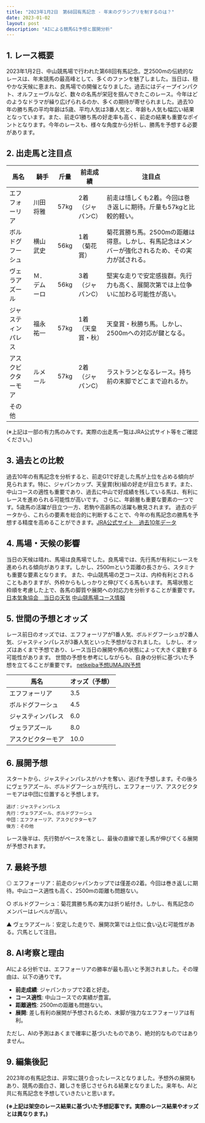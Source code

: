 ```yaml
---
title: "2023年1月2日　第68回有馬記念 - 年末のグランプリを制するのは？"
date: 2023-01-02
layout: post
description: "AIによる競馬G1予想と展開分析"
---
```


## 1. レース概要

2023年1月2日、中山競馬場で行われた第68回有馬記念。芝2500mの伝統的なレースは、年末競馬の最高峰として、多くのファンを魅了しました。当日は、穏やかな天候に恵まれ、良馬場での開催となりました。過去にはディープインパクト、オルフェーヴルなど、数々の名馬が栄冠を掴んできたこのレース。今年はどのようなドラマが繰り広げられるのか、多くの期待が寄せられました。過去10年の勝ち馬の平均年齢は5歳、平均人気は3番人気と、年齢も人気も幅広い結果となっています。また、前走G1勝ち馬の好走率も高く、前走の結果も重要なポイントとなります。今年のレースも、様々な角度から分析し、勝馬を予想する必要があります。


## 2. 出走馬と注目点

| 馬名         | 騎手       | 斤量 | 前走成績         | 注目点                                                                     |
|--------------|-------------|-------|-----------------|--------------------------------------------------------------------------|
| エフフォーリア | 川田将雅     | 57kg | 2着（ジャパンC） | 前走は惜しくも2着。今回は巻き返しに期待。斤量も57kgと比較的軽い。              |
| ボルドグフーシュ| 横山武史     | 56kg | 1着（菊花賞）   | 菊花賞勝ち馬。2500mの距離は得意。しかし、有馬記念はメンバーが強化されるため、その実力が試される。 |
| ヴェラアズール   | Ｍ．デムーロ | 56kg | 3着（ジャパンC） | 堅実な走りで安定感抜群。先行力も高く、展開次第では上位争いに加わる可能性が高い。               |
| ジャスティンパレス| 福永祐一     | 57kg | 1着（天皇賞・秋）| 天皇賞・秋勝ち馬。しかし、2500mへの対応が鍵となる。                               |
| アスクビクターモア| ルメール     | 57kg | 2着（ジャパンC） | ラストランとなるレース。持ち前の末脚でどこまで迫れるか。                               |
| その他        |             |       |                 |                                                                          |


(※上記は一部の有力馬のみです。実際の出走馬一覧はJRA公式サイト等をご確認ください。)


## 3. 過去との比較

過去10年の有馬記念を分析すると、前走G1で好走した馬が上位を占める傾向が見られます。特に、ジャパンカップ、天皇賞(秋)組の好走が目立ちます。また、中山コースの適性も重要であり、過去に中山で好成績を残している馬は、有利にレースを進められる可能性が高いです。  さらに、年齢層も重要な要素の一つです。5歳馬の活躍が目立つ一方、若駒や高齢馬の活躍も散見されます。  過去のデータから、これらの要素を総合的に判断することで、今年の有馬記念の勝馬を予想する精度を高めることができます。[JRA公式サイト　過去10年データ](仮リンク)


## 4. 馬場・天候の影響

当日の天候は晴れ、馬場は良馬場でした。良馬場では、先行馬が有利にレースを進められる傾向があります。しかし、2500mという距離の長さから、スタミナも重要な要素となります。  また、中山競馬場の芝コースは、内枠有利とされることもありますが、外枠からもしっかりと伸びてくる馬もいます。  馬場状態と枠順を考慮した上で、各馬の脚質や展開への対応力を分析することが重要です。[日本気象協会　当日の天気](仮リンク) [中山競馬場コース情報](仮リンク)


## 5. 世間の予想とオッズ

レース前日のオッズでは、エフフォーリアが1番人気、ボルドグフーシュが2番人気、ジャスティンパレスが3番人気といった予想がなされました。  しかし、オッズはあくまで予想であり、レース当日の展開や馬の状態によって大きく変動する可能性があります。  世間の予想を参考にしながらも、自身の分析に基づいた予想を立てることが重要です。  [netkeiba予想](仮リンク)[UMAJIN予想](仮リンク)


| 馬名         | オッズ（予想） |
|--------------|-----------------|
| エフフォーリア | 3.5            |
| ボルドグフーシュ| 4.5            |
| ジャスティンパレス| 6.0            |
| ヴェラアズール   | 8.0            |
| アスクビクターモア| 10.0           |


## 6. 展開予想

スタートから、ジャスティンパレスがハナを奪い、逃げを予想します。その後ろにヴェラアズール、ボルドグフーシュが先行し、エフフォーリア、アスクビクターモアは中団に位置すると予想します。

```
逃げ：ジャスティンパレス
先行：ヴェラアズール、ボルドグフーシュ
中団：エフフォーリア、アスクビクターモア
後方：その他
```

レース後半は、先行勢がペースを落とし、最後の直線で差し馬が伸びてくる展開が予想されます。


## 7. 最終予想

◎ エフフォーリア：前走のジャパンカップでは僅差の2着。今回は巻き返しに期待。中山コース適性も高く、2500mの距離も問題ない。

○ ボルドグフーシュ：菊花賞勝ち馬の実力は折り紙付き。しかし、有馬記念のメンバーはレベルが高い。

▲ ヴェラアズール：安定した走りで、展開次第では上位に食い込む可能性がある。穴馬として注目。


## 8. AI考察と理由

AIによる分析では、エフフォーリアの勝率が最も高いと予測されました。その理由は、以下の通りです。

* **前走成績**: ジャパンカップで2着と好走。
* **コース適性**: 中山コースでの実績が豊富。
* **距離適性**: 2500mの距離も問題ない。
* **展開**: 差し有利の展開が予想されるため、末脚が強力なエフフォーリアは有利。

ただし、AIの予測はあくまで確率に基づいたものであり、絶対的なものではありません。


## 9. 編集後記

2023年の有馬記念は、非常に競り合ったレースとなりました。予想外の展開もあり、競馬の面白さ、難しさを感じさせられる結果となりました。来年も、AIと共に有馬記念を予想していきたいと思います。


**(※上記は架空のレース結果に基づいた予想記事です。実際のレース結果やオッズとは異なります。)**

